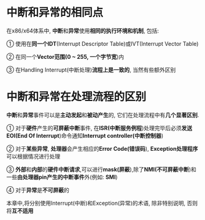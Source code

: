 
# 中断和异常的相同点

在x86/x64体系中, **中断**和**异常**使用**相同的执行环境和机制**, 包括:

① 使用在**同一个IDT**(Interrupt Descriptor Table)或IVT(Interrupt Vector Table)

② 在同一个**Vector范围(0 \~ 255, 一个字节宽**)内

③ 在Handling Interrupt(中断处理)**流程上是一致的**, 当然有些额外区别

# 中断和异常在处理流程的区别

**中断**和**异常**事件可以是**主动发起**和**被动产生**的, 它们在处理流程中有**几个显著区别**.

① 对于**硬件**产生的**可屏蔽中断**事件, 在**ISR(中断服务例程**)处理完毕后必须**发送EOI(End Of Interrupt**)命令通知**Interrupt controller(中断控制器**)

② 对于**某些异常**, **处理器**会产生相应的**Error Code(错误码**), **Exception处理程序**可以根据情况进行处理

③ **外部**和**内部**的**硬件中断请求**,可以进行**mask(屏蔽**),除了**NMI(不可屏蔽中断**)和一些**由处理器pin产生的中断事件**外(例如: **SMI**)

④ 对于**异常**是**不可屏蔽**的

本章中,将分别使用Interrupt(中断)和Exception(异常)的术语, 除非特别说明, 否则将**互不适用**
